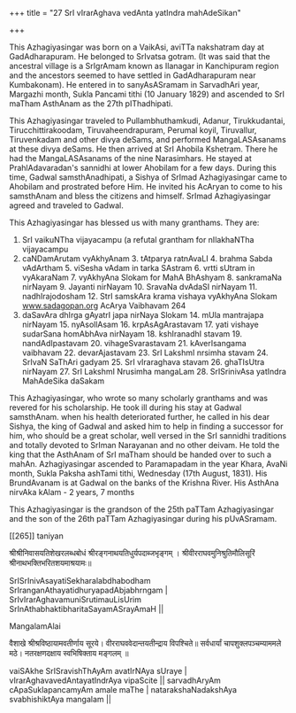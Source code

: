 +++
title = "27 SrI vIrarAghava vedAnta yatIndra mahAdeSikan"

+++

This Azhagiyasingar was born on a VaikAsi, aviTTa nakshatram day at GadAdharapuram. He belonged to SrIvatsa gotram. (It was said that the ancestral village is a SrIgrAmam known as Ilanagar in Kanchipuram region and the ancestors seemed to have settled in GadAdharapuram near Kumbakonam). He entered in to sanyAsASramam in SarvadhAri year, Margazhi month, Sukla Pancami tithi (10 January 1829) and ascended to SrI maTham AsthAnam as the 27th pIThadhipati.

This Azhagiyasingar traveled to Pullambhuthamkudi, Adanur, Tirukkudantai, Tirucchittirakoodam, Tiruvaheendrapuram, Perumal koyil, Tiruvallur, Tiruvenkadam and other divya deSams, and performed MangaLASAsanams at these divya deSams. He then arrived at SrI Ahobila Kshetram. There he had the MangaLASAsanams of the nine Narasimhars. He stayed at PrahlAdavaradan's sannidhi at lower Ahobilam for a few days. During this time, Gadwal samsthAnadhipati, a Sishya of SrImad Azhagiyasingar came to Ahobilam and prostrated before Him. He invited his AcAryan to come to his samsthAnam and bless the citizens and himself. SrImad Azhagiyasingar agreed and traveled to Gadwal.

This Azhagiyasingar has blessed us with many granthams. They are:

1. SrI vaikuNTha vijayacampu (a refutal grantham for nIlakhaNTha
   vijayacampu
2. caNDamArutam vyAkhyAnam 3. tAtparya ratnAvaLI 4. brahma Sabda vAdArtham 5. viSesha vAdam in tarka SAstram 6. vrtti sUtram in vyAkaraNam 7. vyAkhyAna Slokam for MahA BhAshyam 8. sankramaNa nirNayam 9. Jayanti nirNayam 10. SravaNa dvAdaSI nirNayam 11. nadhIrajodosham 12. StrI samskAra krama vishaya vyAkhyAna Slokam
    www.sadagopan.org AcArya Vaibhavam
    264
13. daSavAra dhIrga gAyatrI japa nirNaya Slokam 14. mUla mantrajapa nirNayam 15. nyAsollAsam 16. krpAsAgArastavam 17. yati vishaye sudarSana homAbhAva nirNayam 18. kshIranadhI stavam 19. nandAdIpastavam 20. vihageSvarastavam 21. kAverIsangama vaibhavam 22. devarAjastavam 23. SrI LakshmI nrsimha stavam 24. SrIvaN SaThAri gadyam 25. SrI vIraraghava stavam 26. ghaTIsUtra nirNayam 27. SrI LakshmI Nrusimha mangaLam 28. SrISrinivAsa yatIndra MahAdeSika daSakam

This Azhagiyasingar, who wrote so many scholarly granthams and was revered for his scholarship. He took ill during his stay at Gadwal samsthAnam. when his health deteriorated further, he called in his dear Sishya, the king of Gadwal and asked him to help in finding a successor for him, who should be a great scholar, well versed in the SrI sannidhi traditions and totally devoted to SrIman Narayanan and no other deivam. He told the king that the AsthAnam of SrI maTham should be handed over to such a mahAn. Azhagiyasingar ascended to Paramapadam in the year Khara, AvaNi month, Sukla Paksha ashTami tithi, Wednesday (17th August, 1831). His BrundAvanam is at Gadwal on the banks of the Krishna River. His AsthAna nirvAka kAlam - 2 years, 7 months

This Azhagiyasingar is the grandson of the 25th paTTam Azhagiyasingar and the son of the 26th paTTam Azhagiyasingar during his pUvASramam.



[[265]] taniyan

श्रीश्रीनिवासयतिशेखरलब्धबोधं श्रीरङ्गनाथयतिधुर्यपदाब्जभृङ्गम् ।
श्रीवीरराघवमुनिश्रुतिमौलिसूरिं श्रीनाथभक्तिभरितशयमाश्रयामः॥

SrISrInivAsayatiSekharalabdhabodham SrIranganAthayatidhuryapadAbjabhrngam | SrIvIrarAghavamuniSrutimauLisUrim SrInAthabhaktibharitaSayamASrayAmaH ||

MangalamAlai

वैशाखे श्रीश्रविष्ठायामवतीर्णाय सूरये। वीरराघववेदान्तयतीन्द्राय विपश्चिते॥ सर्वधार्यां चापशुक्लपञ्चम्याममले मठे। नतरक्षणदक्षाय स्वभिषिक्ताय मङ्गलम् ॥

vaiSAkhe SrISravishThAyAm avatIrNAya sUraye | vIrarAghavavedAntayatIndrAya vipaScite || sarvadhAryAm cApaSuklapancamyAm amale maThe | natarakshaNadakshAya svabhishiktAya mangalam ||


